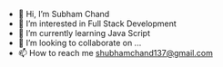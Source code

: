 - 👋 Hi, I’m Subham Chand
- 👀 I’m interested in Full Stack Development
- 🌱 I’m currently learning Java Script
- 💞️ I’m looking to collaborate on ...
- 📫 How to reach me shubhamchand137@gmail.com

<!---
shubham123qwerty/shubham123qwerty is a ✨ special ✨ repository because its `README.md` (this file) appears on your GitHub profile.
You can click the Preview link to take a look at your changes.
--->
